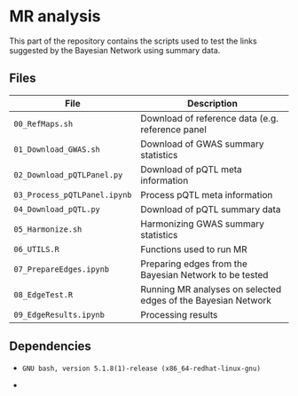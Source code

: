 # MR analysis

This part of the repository contains the scripts used to test the links suggested by the Bayesian Network using summary data.

## Files

|File                        |Description                                                   |
|----------------------------|--------------------------------------------------------------|
|`00_RefMaps.sh`             |Download of reference data (e.g. reference panel              |
|`01_Download_GWAS.sh`       |Download of GWAS summary statistics                           |
|`02_Download_pQTLPanel.py`  |Download of pQTL meta information                             |
|`03_Process_pQTLPanel.ipynb`|Process pQTL meta information                                 |
|`04_Download_pQTL.py`       |Download of pQTL summary data                                 |
|`05_Harmonize.sh`           |Harmonizing GWAS summary statistics                           |
|`06_UTILS.R`                |Functions used to run MR                                      |
|`07_PrepareEdges.ipynb`     |Preparing edges from the Bayesian Network to be tested        |
|`08_EdgeTest.R`             |Running MR analyses on selected edges of the Bayesian Network |
|`09_EdgeResults.ipynb`      |Processing results                                            |

## Dependencies

- `GNU bash, version 5.1.8(1)-release (x86_64-redhat-linux-gnu)`

- 
